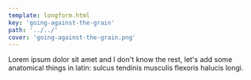 ```yaml
---
template: longform.html
key: 'going-against-the-grain'
path: '../../'
cover: 'going-against-the-grain.png'
---
```


Lorem ipsum dolor sit amet and I don't know the rest, let's add some anatomical things in latin: sulcus tendinis musculis flexoris halucis longi.